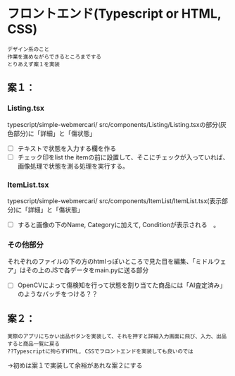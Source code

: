 # フロントエンド(Typescript or HTML, CSS)
    デザイン系のこと
    作業を進めながらできるところまでする
    とりあえず案１を実装

## 案１：

### Listing.tsx
typescript/simple-webmercari/ src/components/Listing/Listing.tsxの部分(灰色部分)に「詳細」と「傷状態」

- [ ] テキストで状態を入力する欄を作る
- [ ] チェック印をlist the itemの前に設置して、そこにチェックが入っていれば、画像処理で状態を測る処理を実行する。

### ItemList.tsx
typescript/simple-webmercari/ src/components/ItemList/ItemList.tsx(表示部分)に「詳細」と「傷状態」

- [ ] すると画像の下のName, Categoryに加えて, Conditionが表示される　。

### その他部分 
それぞれのファイルの下の方のhtmlっぽいところで見た目を編集、「ミドルウェア」はその上のJSで各データをmain.pyに送る部分

- [ ] OpenCVによって傷検知を行って状態を割り当てた商品には「AI査定済み」のようなバッチをつける？？



## 案２：
    実際のアプリにちかい出品ボタンを実装して、それを押すと詳細入力画面に飛び、入力、出品すると商品一覧に戻る
    ??Typescriptに拘らずHTML, CSSでフロントエンドを実装しても良いのでは
    
→初めは案１で実装して余裕があれな案２にする
